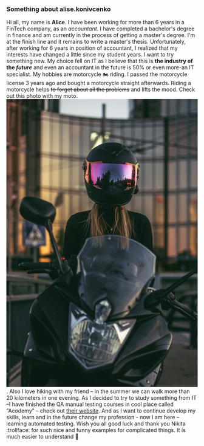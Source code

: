 ### Something about alise.konivcenko
Hi all, my name is **Alice**. I have been working for more than 6 years in a FinTech company, as an *accountant*. I have completed a bachelor's degree in finance and am currently in the process of getting a master's degree. I'm at the finish line and it remains to write a master's thesis.
Unfortunately, after working for 6 years in position of accountant, I realized that my interests have changed a little since my student years. I want to try something new. My choice fell on IT as I believe that this is **the industry of the _future_** and even an accountant in the future is 50% or even more-an IT specialist.
My hobbies are motorcycle :motorcycle: riding. I passed the motorcycle license 3 years ago and bought a motorcycle straight afterwards. Riding a motorcycle helps ~~to forget about all the problems~~ and lifts the mood. Check out this photo with my moto.
![Motorcycle photo](img/DSC07393.jpg). 
Also I love hiking with my friend – in the summer we can walk more than 20 kilometers in one evening.
As I decided to try to study something from IT –I have finished the QA manual testing courses in cool place called “Acodemy” – check out [their website](https://acodemy.lv/lv).
And as I want to continue develop my skills, learn and in the future change my profession - now I am here – learning automated testing.
Wish you all good luck and thank you Nikita :trollface: for such nice and funny examples for complicated things. It is much easier to understand :brain:
